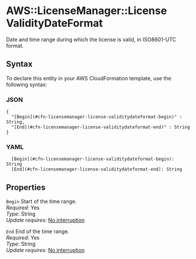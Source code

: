 # AWS::LicenseManager::License ValidityDateFormat<a name="aws-properties-licensemanager-license-validitydateformat"></a>

Date and time range during which the license is valid, in ISO8601\-UTC format\.

## Syntax<a name="aws-properties-licensemanager-license-validitydateformat-syntax"></a>

To declare this entity in your AWS CloudFormation template, use the following syntax:

### JSON<a name="aws-properties-licensemanager-license-validitydateformat-syntax.json"></a>

```
{
  "[Begin](#cfn-licensemanager-license-validitydateformat-begin)" : String,
  "[End](#cfn-licensemanager-license-validitydateformat-end)" : String
}
```

### YAML<a name="aws-properties-licensemanager-license-validitydateformat-syntax.yaml"></a>

```
  [Begin](#cfn-licensemanager-license-validitydateformat-begin): String
  [End](#cfn-licensemanager-license-validitydateformat-end): String
```

## Properties<a name="aws-properties-licensemanager-license-validitydateformat-properties"></a>

`Begin`  <a name="cfn-licensemanager-license-validitydateformat-begin"></a>
Start of the time range\.  
*Required*: Yes  
*Type*: String  
*Update requires*: [No interruption](https://docs.aws.amazon.com/AWSCloudFormation/latest/UserGuide/using-cfn-updating-stacks-update-behaviors.html#update-no-interrupt)

`End`  <a name="cfn-licensemanager-license-validitydateformat-end"></a>
End of the time range\.  
*Required*: Yes  
*Type*: String  
*Update requires*: [No interruption](https://docs.aws.amazon.com/AWSCloudFormation/latest/UserGuide/using-cfn-updating-stacks-update-behaviors.html#update-no-interrupt)